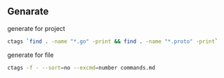 ## Genarate

generate for project
```sh
ctags `find . -name "*.go" -print && find . -name "*.proto" -print`
```

generate for file
```sh
ctags -f - --sort=no --excmd=number commands.md
```
